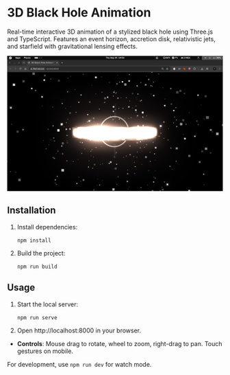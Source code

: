 # 3D Black Hole Animation

Real-time interactive 3D animation of a stylized black hole using Three.js and TypeScript. Features an event horizon, accretion disk, relativistic jets, and starfield with gravitational lensing effects.

![Black Hole Animation](Screenshot%20From%202025-09-25%2019-54-51.png)

## Installation

1. Install dependencies:
   ```
   npm install
   ```

2. Build the project:
   ```
   npm run build
   ```

## Usage

1. Start the local server:
   ```
   npm run serve
   ```

2. Open http://localhost:8000 in your browser.

- **Controls**: Mouse drag to rotate, wheel to zoom, right-drag to pan. Touch gestures on mobile.

For development, use `npm run dev` for watch mode.

